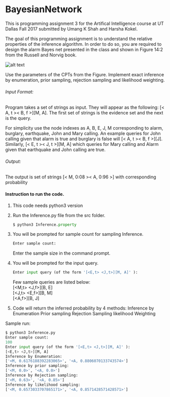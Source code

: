 # BayesianNetwork
This is programming assignment 3 for the Artifical Intelligence course at UT Dallas Fall 2017 submitted by Umang K Shah and  Harsha Kokel.


The goal of this programming assignment is to understand the relative properties of the inference algorithm. In order to do so, you are required to design the alarm Bayes net presented in the class and shown in Figure 14:2 from the Russell and Norvig book.

![alt text](https://github.com/umangkshah/Machine-Learning-and-NLP/BayesianNetwork/bayes-net.png  "BayesianNetwork")


Use the parameters of the CPTs from the Figure. Implement exact inference by enumeration, prior sampling, rejection sampling and likelihood weighting.

###### Input Format:  
Program takes a set of strings as input. They will appear as the following: [< A, t >< B, f >][M, A]. The first set of strings is the evidence set and the next is the query.  

For simplicity use the node indexes as A, B, E, J, M corresponding to alarm, burglary,
earthquake, John and Mary calling. An example queries for John calling given that alarm is true and burglary is false will [< A, t >< B, f >][J]. Similarly, [< E, t >< J, t >][M, A] which queries for Mary calling and Alarm given that earthquake and John calling are true.

###### Output:  
The output is set of strings [< M, 0:08 >< A, 0:96 >] with corresponding probability

#### Instruction to run the code.

1. This code needs python3 version

2. Run the Inference.py file from the src folder.
     ```python  
     $ python3 Inference.property     
     ```

3. You will be prompted for sample count for sampling Inference.
    ```python
    Enter sample count:
    ```
    Enter the sample size in the command prompt.  

4. You will be prompted for the input query.
    ```python
    Enter input query (of the form '[<E,t> <J,t>][M, A]' ):
    ```
    Few sample queries are listed below:  
        [<M,t> <J,f>][B, E]   
        [<J,t> <E,f>][B, M]  
        [<A,f>][B, J]  
5. Code will return the inferred probability by 4 methods:
        Inference by Enumeration
        Prior sampling
        Rejection Sampling
        likelihood Weighting

Sample run:


```python
$ python3 Inference.py
Enter sample count:
100
Enter input query (of the form '[<E,t> <J,t>][M, A]' ):
[<E,t> <J,t>][M, A]
Inference by Enumeration:
['<M, 0.6176188392283065>', '<A, 0.8806070133743574>']
Inference by prior sampling:
['<M, 0.0>', '<A, 0.0>']
Inference by Rejection sampling:
['<M, 0.63>', '<A, 0.85>']
Inference by likelihood sampling:
['<M, 0.6573033707865171>', '<A, 0.8571428571428571>']
```
